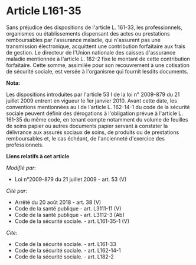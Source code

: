 # Article L161-35

Sans préjudice des dispositions de l'article L. 161-33, les professionnels, organismes ou établissements dispensant des actes
ou prestations remboursables par l'assurance maladie, qui n'assurent pas une transmission électronique, acquittent une
contribution forfaitaire aux frais de gestion. Le directeur de l'Union nationale des caisses d'assurance maladie mentionnée à
l'article L. 182-2 fixe le montant de cette contribution forfaitaire. Cette somme, assimilée pour son recouvrement à une
cotisation de sécurité sociale, est versée à l'organisme qui fournit lesdits documents.

**Nota:**

Les dispositions introduites par l'article 53 I de la loi n° 2009-879 du 21 juillet 2009 entrent en vigueur le 1er janvier
2010. Avant cette date, les conventions mentionnées au I de l'article L. 162-14-1 du code de la sécurité sociale peuvent
définir des dérogations à l'obligation prévue à l'article L. 161-35 du même code, en tenant compte notamment du volume de
feuilles de soins papier ou autres documents papier servant à constater la délivrance aux assurés sociaux de soins, de
produits ou de prestations remboursables et, le cas échéant, de l'ancienneté d'exercice des professionnels.

**Liens relatifs à cet article**

_Modifié par_:

  - Loi n°2009-879 du 21 juillet 2009 - art. 53 (V)

_Cité par_:

  - Arrêté du 20 août 2018 - art. 38 (V)
  - Code de la santé publique - art. L3111-11 (V)
  - Code de la santé publique - art. L3112-3 (Ab)
  - Code de la sécurité sociale. - art. L161-35-1 (V)

_Cite_:

  - Code de la sécurité sociale. - art. L161-33
  - Code de la sécurité sociale. - art. L162-14-1
  - Code de la sécurité sociale. - art. L182-2
